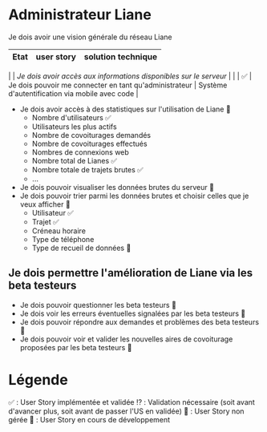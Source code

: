 # Administrateur Liane
Je dois avoir une vision générale du réseau Liane 

| Etat  | user story         | solution technique |
| :--------------- |:---------------:| -----:|

| | *Je dois avoir accès aux informations disponibles sur le serveur* | |
| :white_check_mark: | Je dois pouvoir me connecter en tant qu'administrateur | Système d'autentification via mobile avec code |
- Je dois avoir accès à des statistiques sur l'utilisation de Liane :seedling:
  - Nombre d'utilisateurs :white_check_mark:
  - Utilisateurs les plus actifs
  - Nombre de covoiturages demandés
  - Nombre de covoiturages effectués
  - Nombres de connexions web
  - Nombre total de Lianes :white_check_mark:
  - Nombre totale de trajets brutes :white_check_mark:
  - ...
- Je dois pouvoir visualiser les données brutes du serveur :seedling:
- Je dois pouvoir trier parmi les données brutes et choisir celles que je veux afficher :seedling:
  - Utilisateur :white_check_mark:
  - Trajet :white_check_mark:
  - Créneau horaire 
  - Type de téléphone 
  - Type de recueil de données :seedling:

## Je dois permettre l'amélioration de Liane via les beta testeurs 
- Je dois pouvoir questionner les beta testeurs :no_entry_sign:
- Je dois voir les erreurs éventuelles signalées par les beta testeurs :no_entry_sign:
- Je dois pouvoir répondre aux demandes et problèmes des beta testeurs :no_entry_sign:
- Je dois pouvoir voir et valider les nouvelles aires de covoiturage proposées par les beta testeurs :no_entry_sign:


# Légende 
:white_check_mark: : User Story implémentée et validée 
:interrobang: : Validation nécessaire (soit avant d'avancer plus, soit avant de passer l'US en validée) 
:no_entry_sign: : User Story non gérée
:seedling: : User Story en cours de développement
